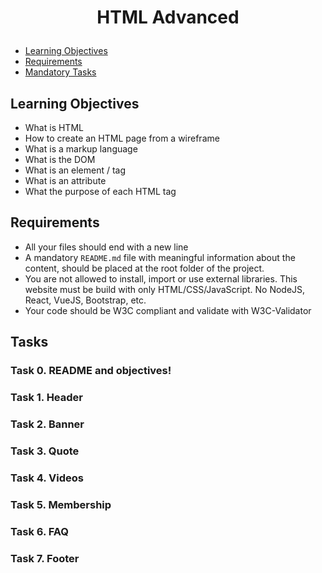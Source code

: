 # <p align="center">HTML Advanced</p>

- [Learning Objectives](#Learning_Objectives)
- [Requirements](#Requirements)
- [Mandatory Tasks](#Mandatory_Tasks)

## Learning Objectives
 

* What is HTML
* How to create an HTML page from a wireframe
* What is a markup language
* What is the DOM
* What is an element / tag
* What is an attribute
* What the purpose of each HTML tag

## Requirements

* All your files should end with a new line
* A mandatory `README.md` file with meaningful information about the content, should be placed at the root folder of the project.
* You are not allowed to install, import or use external libraries. This website must be build with only HTML/CSS/JavaScript. No NodeJS, React, VueJS, Bootstrap, etc.
* Your code should be W3C compliant and validate with W3C-Validator

## Tasks

### Task 0. README and objectives!

### Task 1. Header

### Task 2. Banner

### Task 3. Quote

### Task 4. Videos

### Task 5. Membership

### Task 6. FAQ

### Task 7. Footer
